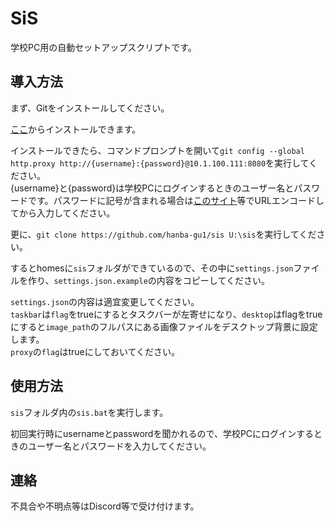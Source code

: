 # SiS
学校PC用の自動セットアップスクリプトです。
## 導入方法
まず、Gitをインストールしてください。

[ここ](https://gitforwindows.org/)からインストールできます。

インストールできたら、コマンドプロンプトを開いて`git config --global http.proxy http://{username}:{password}@10.1.100.111:8080`を実行してください。<br>
{username}と{password}は学校PCにログインするときのユーザー名とパスワードです。パスワードに記号が含まれる場合は[このサイト](https://tech-unlimited.com/urlencode.html)等でURLエンコードしてから入力してください。

更に、`git clone https://github.com/hanba-gu1/sis U:\sis`を実行してください。

するとhomesに`sis`フォルダができているので、その中に`settings.json`ファイルを作り、`settings.json.example`の内容をコピーしてください。

`settings.json`の内容は適宜変更してください。<br>
`taskbar`は`flag`をtrueにするとタスクバーが左寄せになり、`desktop`はflagをtrueにすると`image_path`のフルパスにある画像ファイルをデスクトップ背景に設定します。<br>
`proxy`の`flag`はtrueにしておいてください。


## 使用方法
`sis`フォルダ内の`sis.bat`を実行します。

初回実行時にusernameとpasswordを聞かれるので、学校PCにログインするときのユーザー名とパスワードを入力してください。

## 連絡
不具合や不明点等はDiscord等で受け付けます。
